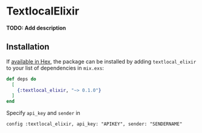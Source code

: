 # TextlocalElixir

**TODO: Add description**

## Installation

If [available in Hex](https://hex.pm/docs/publish), the package can be installed
by adding `textlocal_elixir` to your list of dependencies in `mix.exs`:

```elixir
def deps do
  [
    {:textlocal_elixir, "~> 0.1.0"}
  ]
end
```

Specify `api_key` and `sender` in 


```
config :textlocal_elixir, api_key: "APIKEY", sender: "SENDERNAME"

```